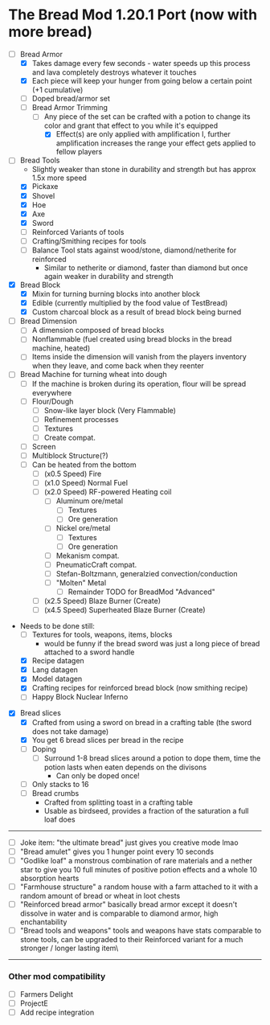 # The Bread Mod 1.20.1 Port (now with more bread)

- [ ] Bread Armor
  - [X] Takes damage every few seconds - water speeds up this process and lava completely destroys whatever it touches
  - [X] Each piece will keep your hunger from going below a certain point (+1 cumulative)
  - [ ] Doped bread/armor set
  - [ ] Bread Armor Trimming
    - [ ] Any piece of the set can be crafted with a potion to change its color and grant that effect to you while it's equipped
      - [X] Effect(s) are only applied with amplification I, further amplification increases the range your effect gets applied to fellow players
- [ ] Bread Tools
  - Slightly weaker than stone in durability and strength but has approx 1.5x more speed
  - [X] Pickaxe
  - [X] Shovel
  - [X] Hoe
  - [X] Axe
  - [X] Sword
  - [ ] Reinforced Variants of tools
  - [ ] Crafting/Smithing recipes for tools
  - [ ] Balance Tool stats against wood/stone, diamond/netherite for reinforced
    - Similar to netherite or diamond, faster than diamond but once again weaker in durability and strength
- [X] Bread Block
  - [X] Mixin for turning burning blocks into another block
  - [X] Edible (currently multiplied by the food value of TestBread)
  - [X] Custom charcoal block as a result of bread block being burned
- [ ] Bread Dimension
  - [ ] A dimension composed of bread blocks
  - [ ] Nonflammable (fuel created using bread blocks in the bread machine, heated)
  - [ ] Items inside the dimension will vanish from the players inventory when they leave, and come back when they reenter
- [ ] Bread Machine for turning wheat into dough
  - [ ] If the machine is broken during its operation, flour will be spread everywhere 
  - [ ] Flour/Dough
    - [ ] Snow-like layer block (Very Flammable)
    - [ ] Refinement processes
    - [ ] Textures
    - [ ] Create compat.
  - [ ] Screen
  - [ ] Multiblock Structure(?)  
  - [ ] Can be heated from the bottom
    - [ ] (x0.5 Speed) Fire
    - [ ] (x1.0 Speed) Normal Fuel
    - [ ] (x2.0 Speed) RF-powered Heating coil
      - [ ] Aluminum ore/metal
        - [ ] Textures
        - [ ] Ore generation
      - [ ] Nickel ore/metal
        - [ ] Textures
        - [ ] Ore generation
      - [ ] Mekanism compat.
      - [ ] PneumaticCraft compat.
      - [ ] Stefan-Boltzmann, generalzied convection/conduction
      - [ ] "Molten" Metal
        - [ ] Remainder TODO for BreadMod "Advanced"
    - [ ] (x2.5 Speed) Blaze Burner (Create)
    - [ ] (x4.5 Speed) Superheated Blaze Burner (Create)
- Needs to be done still:
  - [ ] Textures for tools, weapons, items, blocks
    - would be funny if the bread sword was just a long piece of bread attached to a sword handle
  - [X] Recipe datagen
  - [X] Lang datagen
  - [X] Model datagen
  - [X] Crafting recipes for reinforced bread block (now smithing recipe)
  - [ ] Happy Block Nuclear Inferno
- [X] Bread slices
  - [X] Crafted from using a sword on bread in a crafting table (the sword does not take damage)
  - [X] You get 6 bread slices per bread in the recipe
  - [ ] Doping
    - [ ] Surround 1-8 bread slices around a potion to dope them, time the potion lasts when eaten depends on the divisons
      - Can only be doped once!
  - [ ] Only stacks to 16
  - [ ] Bread crumbs
    - Crafted from splitting toast in a crafting table
    - Usable as birdseed, provides a fraction of the saturation a full loaf does
---
- [ ] Joke item: "the ultimate bread" just gives you creative mode lmao
- [ ] "Bread amulet" gives you 1 hunger point every 10 seconds
- [ ] "Godlike loaf" a monstrous combination of rare materials and a nether star to give you 10 full minutes of positive potion effects and a whole 10 absorption hearts
- [ ] "Farmhouse structure" a random house with a farm attached to it with a random amount of bread or wheat in loot chests
- [ ] "Reinforced bread armor" basically bread armor except it doesn't dissolve in water and is comparable to diamond armor, high enchantability
- [ ] "Bread tools and weapons" tools and weapons have stats comparable to stone tools, can be upgraded to their Reinforced variant for a much stronger / longer lasting item\
---
### Other mod compatibility
- [ ] Farmers Delight
- [ ] ProjectE
- [ ] Add recipe integration
